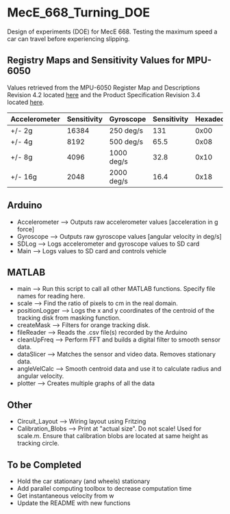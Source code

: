 # MecE_668_Turning_DOE

Design of experiments (DOE) for MecE 668. Testing the maximum speed a car can travel before experiencing slipping.

## Registry Maps and Sensitivity Values for MPU-6050

Values retrieved from the MPU-6050 Register Map and Descriptions Revision 4.2 located [here](https://www.invensense.com/wp-content/uploads/2015/02/MPU-6000-Register-Map1.pdf) and the Product Specification Revision 3.4 located [here](https://www.invensense.com/wp-content/uploads/2015/02/MPU-6000-Datasheet1.pdf).

| Accelerometer | Sensitivity   | Gyroscope     | Sensitivity   | Hexadecimal   |  Binary       |
| ------------- | ------------- | ------------- | ------------- | ------------- | ------------- |
| +/- 2g	      | 16384	        | 250 deg/s     | 131           | 0x00	        | 00000000      |
| +/- 4g	      | 8192 	        | 500 deg/s     | 65.5          | 0x08	        | 00001000      |
| +/- 8g        | 4096	        | 1000 deg/s    | 32.8          | 0x10	        | 00010000      |
| +/- 16g	      | 2048	        | 2000 deg/s    | 16.4          | 0x18	        | 00011000      |

## Arduino

* Accelerometer --> Outputs raw accelerometer values [acceleration in g force]
* Gyroscope --> Outputs raw gyroscope values [angular velocity in deg/s]
* SDLog --> Logs accelerometer and gyroscope values to SD card
* Main --> Logs values to SD card and controls vehicle

## MATLAB

* main --> Run this script to call all other MATLAB functions. Specify file names for reading here.
* scale --> Find the ratio of pixels to cm in the real domain.
* positionLogger --> Logs the x and y coordinates of the centroid of the tracking disk from masking function.
* createMask --> Filters for orange tracking disk.
* fileReader --> Reads the .csv file(s) recorded by the Arduino
* cleanUpFreq --> Perform FFT and builds a digital filter to smooth sensor data.
* dataSlicer --> Matches the sensor and video data. Removes stationary data.
* angleVelCalc --> Smooth centroid data and use it to calculate radius and angular velocity.
* plotter --> Creates multiple graphs of all the data

## Other

* Circuit_Layout --> Wiring layout using Fritzing
* Calibration_Blobs --> Print at "actual size". Do not scale! Used for scale.m. Ensure that calibration blobs are located at same height as tracking circle.

## To be Completed
* Hold the car stationary (and wheels) stationary 
* Add parallel computing toolbox to decrease computation time
* Get instantaneous velocity from w
* Update the README with new functions
